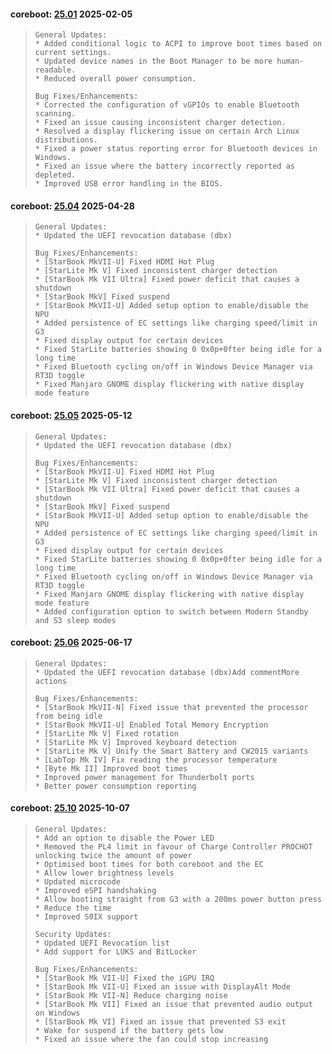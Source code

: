 
#### coreboot: [25.01](https://support.starlabs.systems/kb/firmware/getting-started) 2025-02-05
>     General Updates:
>     * Added conditional logic to ACPI to improve boot times based on current settings.
>     * Updated device names in the Boot Manager to be more human-readable.
>     * Reduced overall power consumption.
>     
>     Bug Fixes/Enhancements:
>     * Corrected the configuration of vGPIOs to enable Bluetooth scanning.
>     * Fixed an issue causing inconsistent charger detection.
>     * Resolved a display flickering issue on certain Arch Linux distributions.
>     * Fixed a power status reporting error for Bluetooth devices in Windows.
>     * Fixed an issue where the battery incorrectly reported as depleted.
>     * Improved USB error handling in the BIOS.
>     


#### coreboot: [25.04](https://support.starlabs.systems/kb/firmware/getting-started) 2025-04-28
>     General Updates:
>     * Updated the UEFI revocation database (dbx)
>     
>     Bug Fixes/Enhancements:
>     * [StarBook MkVII-U] Fixed HDMI Hot Plug 
>     * [StarLite Mk V] Fixed inconsistent charger detection
>     * [StarBook Mk VII Ultra] Fixed power deficit that causes a shutdown
>     * [StarBook MkV] Fixed suspend
>     * [StarBook MkVII-U] Added setup option to enable/disable the NPU
>     * Added persistence of EC settings like charging speed/limit in G3
>     * Fixed display output for certain devices
>     * Fixed StarLite batteries showing 0 0x0p+0fter being idle for a long time
>     * Fixed Bluetooth cycling on/off in Windows Device Manager via RT3D toggle
>     * Fixed Manjaro GNOME display flickering with native display mode feature
>     


#### coreboot: [25.05](https://support.starlabs.systems/kb/firmware/getting-started) 2025-05-12
>     General Updates:
>     * Updated the UEFI revocation database (dbx)
>     
>     Bug Fixes/Enhancements:
>     * [StarBook MkVII-U] Fixed HDMI Hot Plug 
>     * [StarLite Mk V] Fixed inconsistent charger detection
>     * [StarBook Mk VII Ultra] Fixed power deficit that causes a shutdown
>     * [StarBook MkV] Fixed suspend
>     * [StarBook MkVII-U] Added setup option to enable/disable the NPU
>     * Added persistence of EC settings like charging speed/limit in G3
>     * Fixed display output for certain devices
>     * Fixed StarLite batteries showing 0 0x0p+0fter being idle for a long time
>     * Fixed Bluetooth cycling on/off in Windows Device Manager via RT3D toggle
>     * Fixed Manjaro GNOME display flickering with native display mode feature
>     * Added configuration option to switch between Modern Standby and S3 sleep modes
>     


#### coreboot: [25.06](https://support.starlabs.systems/kb/firmware/getting-started) 2025-06-17
>     General Updates:
>     * Updated the UEFI revocation database (dbx)Add commentMore actions
>     
>     Bug Fixes/Enhancements:
>     * [StarBook MkVII-N] Fixed issue that prevented the processor from being idle
>     * [StarBook MkVII-U] Enabled Total Memory Encryption
>     * [StarLite Mk V] Fixed rotation
>     * [StarLite Mk V] Improved keyboard detection
>     * [StarLite Mk V] Unify the Smart Battery and CW2015 variants
>     * [LabTop Mk IV] Fix reading the processor temperature
>     * [Byte Mk II] Improved boot times
>     * Improved power management for Thunderbolt ports
>     * Better power consumption reporting
>     


#### coreboot: [25.10](https://support.starlabs.systems/kb/firmware/getting-started) 2025-10-07
>     General Updates:
>     * Add an option to disable the Power LED
>     * Removed the PL4 limit in favour of Charge Controller PROCHOT unlocking twice the amount of power
>     * Optimised boot times for both coreboot and the EC
>     * Allow lower brightness levels
>     * Updated microcode
>     * Improved eSPI handshaking
>     * Allow booting straight from G3 with a 200ms power button press
>     * Reduce the time
>     * Improved S0IX support
>     
>     Security Updates:
>     * Updated UEFI Revocation list
>     * Add support for LUKS and BitLocker
>     
>     Bug Fixes/Enhancements:
>     * [StarBook Mk VII-U] Fixed the iGPU IRQ
>     * [StarBook Mk VII-U] Fixed an issue with DisplayAlt Mode
>     * [StarBook Mk VII-N] Reduce charging noise
>     * [StarBook Mk VII] Fixed an issue that prevented audio output on Windows
>     * [StarBook Mk VI] Fixed an issue that prevented S3 exit
>     * Wake for suspend if the battery gets low
>     * Fixed an issue where the fan could stop increasing
>     

